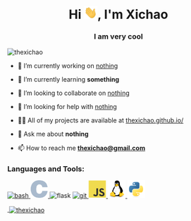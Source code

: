 <h1 align="center">Hi <img src="https://raw.githubusercontent.com/ABSphreak/ABSphreak/master/gifs/Hi.gif" width="30px">, I'm Xichao</h1>
<h3 align="center">I am very cool</h3>

<p align="left"> <img src="https://komarev.com/ghpvc/?username=thexichao&label=Profile%20views&color=0e75b6&style=flat" alt="thexichao" /> </p>


- 🔭 I’m currently working on [nothing](thexichao.github.io)

- 🌱 I’m currently learning **something**

- 👯 I’m looking to collaborate on [nothing](thexichao.github.io)

- 🤝 I’m looking for help with [nothing](thexichao.github.io)

- 👨‍💻 All of my projects are available at [thexichao.github.io/](thexichao.github.io/)

- 💬 Ask me about **nothing**

- 📫 How to reach me **thexichao@gmail.com**


<h3 align="left">Languages and Tools:</h3>
<p align="left"> <a href="https://www.gnu.org/software/bash/" target="_blank"> <img src="https://www.vectorlogo.zone/logos/gnu_bash/gnu_bash-icon.svg" alt="bash" width="40" height="40"/> </a> <a href="https://www.cprogramming.com/" target="_blank"> <img src="https://raw.githubusercontent.com/devicons/devicon/master/icons/c/c-original.svg" alt="c" width="40" height="40"/> </a> <img src="https://www.vectorlogo.zone/logos/pocoo_flask/pocoo_flask-icon.svg" alt="flask" width="40" height="40"/> </a> <a href="https://git-scm.com/" target="_blank"> <img src="https://www.vectorlogo.zone/logos/git-scm/git-scm-icon.svg" alt="git" width="40" height="40"/> <a href="https://developer.mozilla.org/en-US/docs/Web/JavaScript" target="_blank"> <img src="https://raw.githubusercontent.com/devicons/devicon/master/icons/javascript/javascript-original.svg" alt="javascript" width="40" height="40"/> </a> <a href="https://www.linux.org/" target="_blank"> <img src="https://raw.githubusercontent.com/devicons/devicon/master/icons/linux/linux-original.svg" alt="linux" width="40" height="40"/> </a> <a href="https://www.python.org" target="_blank"> <img src="https://raw.githubusercontent.com/devicons/devicon/master/icons/python/python-original.svg" alt="python" width="40" height="40"/> </p>

<p>&nbsp;<img align="center" src="https://github-readme-stats.vercel.app/api?username=thexichao&show_icons=true&locale=en" alt="thexichao" /></p>
